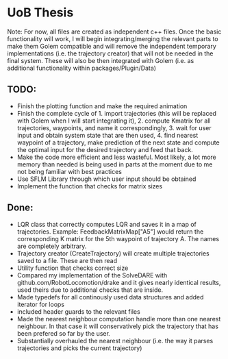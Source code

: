 # UoB Thesis 

Note: For now, all files are created as independent c++ files. Once the basic functionality will work, I will begin integrating/merging the relevant parts to make them Golem compatible and will remove the independent temporary implementations (i.e. the trajectory creator) that will not be needed in the final system. These will also be then integrated with Golem (i.e. as additional functionality within packages/Plugin/Data)

## TODO:
- Finish the plotting function and make the required animation
- Finish the complete cycle of 1. import trajectories (this will be replaced with Golem when I will start integrating it), 2. compute Kmatrix for all trajectories, waypoints, and name it correspondingly, 3. wait for user input and obtain system state that are then used, 4. find nearest waypoint of a trajectory, make prediction of the next state and compute the optimal input for the desired trajectory and feed that back. 
- Make the code more efficient and less wasteful. Most likely, a lot more memory than needed is being used in parts at the moment due to me not being familiar with best practices
- Use SFLM Library through which user input should be obtained 
- Implement the function that checks for matrix sizes  

## Done:
- LQR class that correctly computes LQR and saves it in a map of trajectories. Example:
FeedbackMatrixMap["A5"] would return the corresponding K matrix for the 5th waypoint of trajectory A. The names are completely arbitrary. 
- Trajectory creator (CreateTrajectory) will create multiple trajectories saved to a file. These are then read 
- Utility function that checks correct size 
- Compared my implementation of the SolveDARE with github.com/RobotLocomotion/drake and it gives nearly identical results, used theirs due to additional checks that are inside. 
- Made typedefs for all continously used data structures and added iterator for loops
- included header guards to the relevant files
- Made the nearest neighbour computation handle more than one nearest neighbour. In that case it will conservatively pick the     trajectory that has been prefered so far by the user.
- Substantially overhauled the nearest neighbour (i.e. the way it parses trajectories and picks the current trajectory) 

